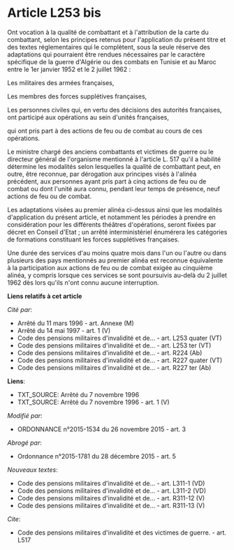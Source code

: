 # Article L253 bis

Ont vocation à la qualité de combattant et à l'attribution de la carte du combattant, selon les principes retenus pour
l'application du présent titre et des textes réglementaires qui le complètent, sous la seule réserve des adaptations qui
pourraient être rendues nécessaires par le caractère spécifique de la guerre d'Algérie ou des combats en Tunisie et au Maroc
entre le 1er janvier 1952 et le 2 juillet 1962 : 

Les militaires des armées françaises, 

Les membres des forces supplétives françaises, 

Les personnes civiles qui, en vertu des décisions des autorités françaises, ont participé aux opérations au sein d'unités
françaises, 

qui ont pris part à des actions de feu ou de combat au cours de ces opérations. 

Le ministre chargé des anciens combattants et victimes de guerre ou le directeur général de l'organisme mentionné à l'article
L. 517 qu'il a habilité détermine les modalités selon lesquelles la qualité de combattant peut, en outre, être reconnue, par
dérogation aux principes visés à l'alinéa précédent, aux personnes ayant pris part à cinq actions de feu ou de combat ou dont
l'unité aura connu, pendant leur temps de présence, neuf actions de feu ou de combat. 

Les adaptations visées au premier alinéa ci-dessus ainsi que les modalités d'application du présent article, et notamment les
périodes à prendre en considération pour les différents théâtres d'opérations, seront fixées par décret en Conseil d'Etat ;
un arrêté interministériel énumérera les catégories de formations constituant les forces supplétives françaises. 

Une durée des services d'au moins quatre mois dans l'un ou l'autre ou dans plusieurs des pays mentionnés au premier alinéa
est reconnue équivalente à la participation aux actions de feu ou de combat exigée au cinquième alinéa, y compris lorsque ces
services se sont poursuivis au-delà du 2 juillet 1962 dès lors qu'ils n'ont connu aucune interruption.

**Liens relatifs à cet article**

_Cité par_:

  - Arrêté du 11 mars 1996 - art. Annexe (M)
  - Arrêté du 14 mai 1997 - art. 1 (V)
  - Code des pensions militaires d'invalidité et de... - art. L253 quater (VT)
  - Code des pensions militaires d'invalidité et de... - art. L253 ter (VT)
  - Code des pensions militaires d'invalidité et de... - art. R224 (Ab)
  - Code des pensions militaires d'invalidité et de... - art. R227 quater (VT)
  - Code des pensions militaires d'invalidité et de... - art. R227 ter (Ab)

**Liens**:

  - TXT_SOURCE: Arrêté du 7 novembre 1996
  - TXT_SOURCE: Arrêté du 7 novembre 1996 - art. 1 (V)

_Modifié par_:

  - ORDONNANCE n°2015-1534 du 26 novembre 2015 - art. 3

_Abrogé par_:

  - Ordonnance n°2015-1781 du 28 décembre 2015 - art. 5

_Nouveaux textes_:

  - Code des pensions militaires d'invalidité et de... - art. L311-1 (VD)
  - Code des pensions militaires d'invalidité et de... - art. L311-2 (VD)
  - Code des pensions militaires d'invalidité et de... - art. R311-12 (V)
  - Code des pensions militaires d'invalidité et de... - art. R311-13 (V)

_Cite_:

  - Code des pensions militaires d'invalidité et des victimes de guerre. - art. L517
